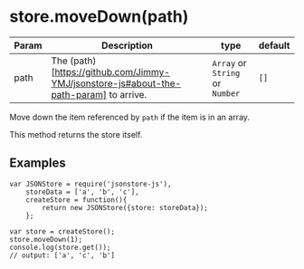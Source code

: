 # store.moveDown(path)
| **Param** | **Description** | **type** | **default** |
| --- | --- | --- | --- |
| path  | The (path)[https://github.com/Jimmy-YMJ/jsonstore-js#about-the-path-param] to arrive. | `Array` or `String` or `Number` | `[]` |

Move down the item referenced by `path` if the item is in an array.

This method returns the store itself.

## Examples
```
var JSONStore = require('jsonstore-js'),
    storeData = ['a', 'b', 'c'],
    createStore = function(){
        return new JSONStore({store: storeData});
    };
    
var store = createStore();
store.moveDown(1);
console.log(store.get());
// output: ['a', 'c', 'b']
```
